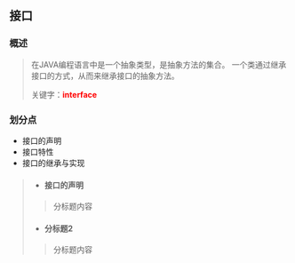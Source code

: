 ## 接口

### 概述  

> 在JAVA编程语言中是一个抽象类型，是抽象方法的集合。
> 一个类通过继承接口的方式，从而来继承接口的抽象方法。
>
> 关键字：<font color=red>**interface**</font>

### 划分点

* 接口的声明
* 接口特性
* 接口的继承与实现

> * ####  接口的声明
>
> > 分标题内容
>
> * #### 分标题2
>
> > 分标题内容



<font color=red></font>
<font color=yellow></font>
<font color=green></font>